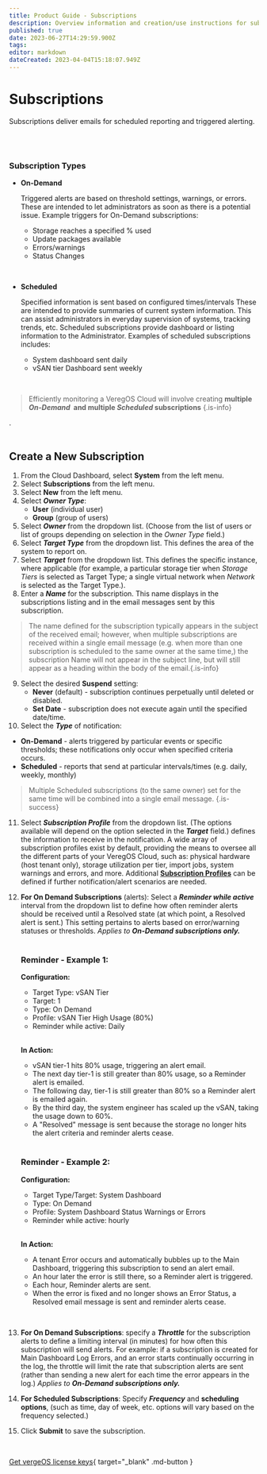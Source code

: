 ```yaml
---
title: Product Guide - Subscriptions
description: Overview information and creation/use instructions for subscriptions
published: true
date: 2023-06-27T14:29:59.900Z
tags: 
editor: markdown
dateCreated: 2023-04-04T15:18:07.949Z
---
```


# Subscriptions

Subscriptions deliver emails for scheduled reporting and triggered alerting.

<br>
<br>

### Subscription Types

- **On-Demand**

    Triggered alerts are based on threshold settings, warnings, or errors. These are intended to let administrators as soon as there is a potential issue. Example triggers for On-Demand subscriptions:

    -   Storage reaches a specified % used
    -   Update packages available
    -   Errors/warnings
    -   Status Changes

<br>

- **Scheduled**

  Specified information is sent based on configured times/intervals These are intended to provide summaries of current system information. This can assist administrators in everyday supervision of systems, tracking trends, etc. Scheduled subscriptions provide dashboard or listing information to the Administrator.  Examples of scheduled subscriptions includes:
  
     - System dashboard sent daily
     - vSAN tier Dashboard sent weekly
     
<br>

> Efficiently monitoring a VeregOS Cloud will involve creating **multiple ***On-Demand***  and multiple ***Scheduled*** subscriptions** {.is-info}

.<br>
<br>


## Create a New Subscription

1.  From the Cloud Dashboard, select **System** from the left menu.
2.  Select **Subscriptions** from the left menu.
3.  Select **New** from the left menu.
4.  Select ***Owner Type***:
    -   **User** (individual user)
    -   **Group** (group of users)
5.  Select ***Owner*** from the dropdown list. (Choose from the list of users or list of groups depending on selection in the *Owner Type* field.)
6.  Select ***Target Type*** from the dropdown list. This defines the area of the system to report on.
7.  Select ***Target*** from the dropdown list. This defines the specific instance, where applicable (for example, a particular storage tier when *Storage Tiers* is selected as Target Type; a single virtual network when *Network* is selected as the Target Type.).
8.  Enter a ***Name*** for the subscription. This name displays in the subscriptions listing and in the email messages sent by this subscription.
> The name defined for the subscription typically appears in the subject of the received email; however, when multiple subscriptions are received within a single email message (e.g. when more than one subscription is scheduled to the same owner at the same time,) the subscription Name will not appear in the subject line, but will still appear as a heading within the body of the email.{.is-info}

9.  Select the desired **Suspend** setting:
    -   **Never** (default) - subscription continues perpetually until deleted or disabled.
    -   **Set Date** - subscription does not execute again until the specified date/time.
10.  Select the ***Type*** of notification:

   -  **On-Demand** - alerts triggered by particular events or specific thresholds; these notifications only occur when specified criteria occurs.
   -   **Scheduled** - reports that send at particular intervals/times (e.g. daily, weekly, monthly) 
   
> Multiple Scheduled subscriptions (to the same owner) set for the same time will be combined into a single email message. {.is-success}
   
   
11.  Select ***Subscription Profile*** from the dropdown list. (The options available will depend on the option selected in the ***Target*** field.) defines the information to receive in the notification. A wide array of subscription profiles exist by default, providing the means to oversee all the different parts of your VeregOS Cloud, such as: physical hardware (host tenant only), storage utilization per tier, import jobs, system warnings and errors, and more. Additional [**Subscription Profiles**](/product-guide/subscriptionprofiles) can be defined if further notification/alert scenarios are needed.  

12. **For On Demand Subscriptions** (alerts): Select a ***Reminder while active*** interval from the dropdown list to define how often reminder alerts should be received until a Resolved state (at which point, a Resolved alert is sent.) This setting pertains to alerts based on error/warning statuses or thresholds. *Applies to **On-Demand subscriptions only.***  
          <br>
          
       ### Reminder - Example 1:

     **Configuration:**

     -   Target Type: vSAN Tier
     -   Target: 1
     -   Type: On Demand
     -   Profile: vSAN Tier High Usage (80%)
     -   Reminder while active: Daily
    
    <br>
  
     **In Action:**

    - vSAN tier-1 hits 80% usage, triggering an alert email.
    - The next day tier-1 is still greater than 80% usage, so a Reminder alert is emailed.
    - The following day, tier-1 is still greater than 80% so a Reminder alert is emailed again.
    - By the third day, the system engineer has scaled up the vSAN, taking the usage down to 60%.
    - A "Resolved" message is sent because the storage no longer hits the alert criteria and reminder alerts cease.
    
    <br>

    ### Reminder - Example 2:
     
    **Configuration:**
    -   Target Type/Target: System Dashboard
    -   Type: On Demand
    -   Profile: System Dashboard Status Warnings or Errors
    -   Reminder while active: hourly
    
    <br>
    
    **In Action:**

    - A tenant Error occurs and automatically bubbles up to the Main Dashboard, triggering this subscription to send an alert email.
    - An hour later the error is still there, so a Reminder alert is triggered.
    - Each hour, Reminder alerts are sent.
    - When the error is fixed and no longer shows an Error Status, a Resolved email message is sent and reminder alerts cease.


<br>
    

13. **For On Demand Subscriptions**: specify a ***Throttle*** for the subscription alerts to define a limiting interval (in minutes) for how often this subscription will send alerts. For example: if a subscription is created for Main Dashboard Log Errors, and an error starts continually occurring in the log, the throttle will limit the rate that subscription alerts are sent (rather than sending a new alert for each time the error appears in the log.) *Applies to **On-Demand subscriptions only.***


14. **For Scheduled Subscriptions**: 
Specify ***Frequency*** and **scheduling options**, (such as time, day of week, etc. options will vary based on the frequency selected.)

1.  Click **Submit** to save the subscription.

<br>

[Get vergeOS license keys](https://www.verge.io/test-drive){ target="_blank" .md-button }